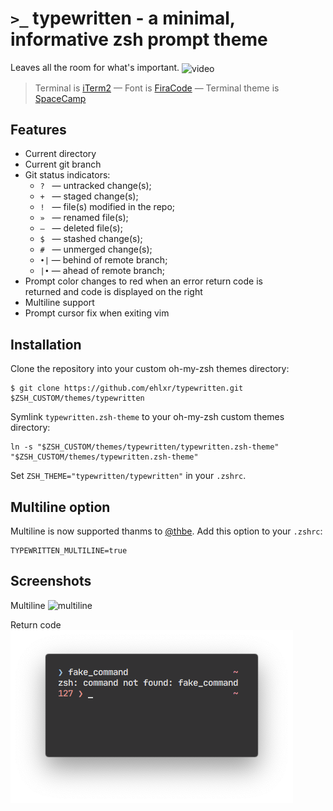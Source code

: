# ``>_`` typewritten - a minimal, informative zsh prompt theme

Leaves all the room for what's important.
<img align="center" src="https://raw.githubusercontent.com/reobin/typewritten/master/media/demo.gif" alt="video" />

> Terminal is [iTerm2](https://iterm2.com/) — Font is [FiraCode](https://github.com/tonsky/FiraCode) — Terminal theme is [SpaceCamp](https://github.com/reobin/spacecamp-iterm)

## Features
- Current directory
- Current git branch
- Git status indicators:
  - ``?``     &nbsp; — untracked change(s);
  - ``+``     &nbsp; — staged change(s);
  - ``!``     &nbsp; — file(s) modified in the repo;
  - ``»``     &nbsp; — renamed file(s);
  - ``—``     &nbsp; — deleted file(s);
  - ``$``     &nbsp; — stashed change(s);
  - ``#``     &nbsp; — unmerged change(s);
  - ``•|``    — behind of remote branch;
  - ``|•``    — ahead of remote branch;
- Prompt color changes to red when an error return code is\
returned and code is displayed on the right
- Multiline support
- Prompt cursor fix when exiting vim

## Installation
Clone the repository into your custom oh-my-zsh themes directory:
```shell
$ git clone https://github.com/ehlxr/typewritten.git $ZSH_CUSTOM/themes/typewritten
```

Symlink ``typewritten.zsh-theme`` to your oh-my-zsh custom themes directory:
```shell
ln -s "$ZSH_CUSTOM/themes/typewritten/typewritten.zsh-theme" "$ZSH_CUSTOM/themes/typewritten.zsh-theme"
```

Set ``ZSH_THEME="typewritten/typewritten"`` in your ``.zshrc``.

## Multiline option
Multiline is now supported thanms to [@thbe](https://github.com/thbe). Add this option to your ``.zshrc``:
```shell
TYPEWRITTEN_MULTILINE=true
```

## Screenshots
Multiline
<img src="https://raw.githubusercontent.com/reobin/typewritten/master/media/multiline.png" alt="multiline" />

Return code
<img src="https://raw.githubusercontent.com/reobin/typewritten/master/media/return_code.png" alt="return code" />
